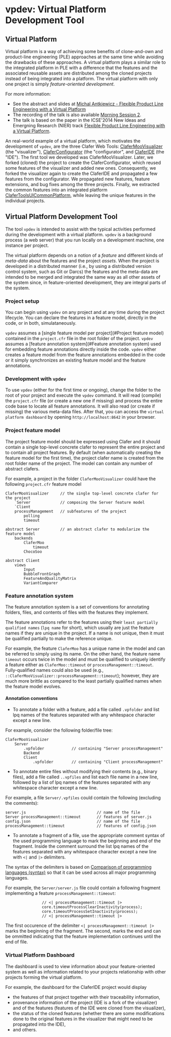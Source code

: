 vpdev: Virtual Platform Development Tool
========================================

Virtual Platform
----------------

Virtual platform is a way of achieving some benefits of clone-and-own and product-line engineering (PLE) approaches at the same time while avoiding the drawbacks of these approaches.
A virtual platform plays a similar role to the integrated platform in PLE with a difference that the features and the associated reusable assets are distributed among the cloned projects instead of being integrated into a platform.
The virtual platform with only one project is simply *feature-oriented development*.

For more information:

* See the abstract and slides at [Michal Antkiewicz - Flexible Product Line Engineering with a Virtual Platform](http://gsd.uwaterloo.ca/PLEWorkshop2013#Antkiewicz)
* The recording of the talk is also available [Morning Session 2](http://gsd.uwaterloo.ca/PLEWorkshop2013#MorningSession2).
* The talk is based on the paper in the ICSE'2014 New Ideas and Emergning Research (NIER) track [Flexible Product Line Engineering with a Virtual Platform](http://gsd.uwaterloo.ca/node/560).

An real-world example of a virtual platform, which motivates the development of `vpdev`, are the three Clafer Web Tools: 
[ClaferMooVisualizer](https://github.com/gsdlab/ClaferMooVisualizer) (the "visualizer"), 
[ClaferConfigurator](https://github.com/gsdlab/ClaferConfigurator) (the "configurator", and 
[ClaferIDE](https://github.com/gsdlab/ClaferIDE) (the "IDE").
The first tool we developed was ClaferMooVisualizer. 
Later, we forked (cloned) the project to create the ClaferConfigurator, which reused some features of the visualizer and added new ones.
Consequently, we forked the visualizer again to create the ClaferIDE and propagated a few features from the configurator. 
We propagated new features, feature extensions, and bug fixes among the three projects.
Finally, we extracted the common features into an integrated platform [ClaferToolsUICommonPlatform](https://github.com/gsdlab/ClaferToolsUICommonPlatform), while leaving the unique features in the individual projects.

Virtual Platform Development Tool
---------------------------------

The tool `vpdev` is intended to assist with the typical activities performed during the development with a virtual platform. 
`vpdev` is a background process (a web server) that you run locally on a development machine, one instance per project.

The virtual platform depends on a notion of a *feature* and different kinds of *meta-data* about the features and the project *assets*.
When the project is developed in a distributed manner (i.e., by using a distributed version control system, such as Git or Darcs) the features and the meta-data are intended to be merged and integrated the same way as all other assets of the system since, in feature-oriented development, they are integral parts of the system.

### Project setup

You can begin using `vpdev` on any project and at any time during the project lifecycle. 
You can declare the features in a feature model, directly in the code, or in both, simulataneously.

`vpdev` assumes a [single feature model per project](#Project feature model) contained in the `project.cfr` file in the root folder of the project.
`vpdev` assumes a [feature annotation system](#Feature annotation system) used for embedding feature annotations directly inside the code.
`vpdev` either creates a feature model from the feature annotations embedded in the code or it simply synchronizes an existing feature model and the feature annotations. 

### Development with `vpdev`

To use `vpdev` (either for the first time or ongoing), change the folder to the root of your project and execute the `vpdev` command. 
It will read (compile) the `project.cfr` file (or create a new one if missing) and process the entire code base to locate all feature annotations. 
It will also read (or create if missing) the various meta-data files.
After that, you can access the `virtual platform dashboard` by opening `http://localhost:8642` in your browser.

### Project feature model

The project feature model should be expressed using Clafer and it should contain a single top-level concrete clafer to represent the entire project and to contain all project features. 
By default (when automatically creating the feature model for the first time), the project clafer name is created from the root folder name of the project.
The model can contain any number of abstract clafers. 

For example, a project in the folder `ClaferMooVisualizer` could have the following `project.cfr` feature model

```
ClaferMooVisualizer     // the single top-level concrete clafer for the project
    `Server             // composing the Server feature model
    `Client
    processManagement   // subfeatures of the project
        polling
        timeout

abstract Server         // an abstract clafer to modularize the feature model
    backends
        ClaferMoo
            timeout
        ChocoSoo

abstract Client
    views
        Input
        BubbleFrontGraph
        FeatureAndQualityMatrix
        VariantComparer
```

### Feature annotation system

The feature annotation system is a set of conventions for annotating folders, files, and contents of files with the features they implement.

The feature annotations refer to the features using their `least partially qualified names` (`lpq name` for short), which usually are just the feature names if they are unique in the project. 
If a name is not unique, then it must be qualified partially to make the reference unique. 

For example, the feature `ClaferMoo` has a unique name in the model and can be referred to simply using its name.
On the other hand, the feature name `timeout` occurs twice in the model and must be qualified to uniquely identify a feature either as `ClaferMoo::timeout` or `processManagement::timeout`. 
Fully-qualified names could also be used (e.g., `::ClaferMooVisualizer::processManagement::timeout`); however, they are much more brittle as compared to the least partially qualified names when the feature model evolves.

#### Annotation conventions

* To annotate a folder with a feature, add a file called `.vpfolder` and list lpq names of the features separated with any whitespace character except a new line.

For example, consider the following folder/file tree:

```
ClaferMooVisualizer
    Server
        .vpfolder            // containing "Server processManagement"
        Backend
        Client
            .vpfolder        // containing "Client processManagement"
```

* To annotate entire files without modifying their contents (e.g., binary files), add a file called `..vpfiles` and list each file name in a new line, followed by a list of lpq names of the features separated with any whitespace character except a new line.

For example, a file `Server/.vpfiles` could contain the following (excluding the comments):

```
server.js                               // name of the file
Server processManagement::timeout       // features of server.js
config.json                             // name of the file
processManagement::timeout              // features of config.json
```

* To annotate a fragment of a file, use the appropriate comment syntax of the used programming language to mark the beginning and end of the fragment.
Inside the comment surround the list lpq names of the features separated with any whitespace character except a new line with `<|` and `|>` delimiters.

The syntax of the delimiters is based on [Comparison of programming languages (syntax)](http://en.wikipedia.org/wiki/Comparison_of_programming_languages_(syntax)) so that it can be used across all major programming languages.

For example, the `Server/server.js` file could contain a following fragment implementing a feature `processManagement::timeout`:

```
                // <| processManagement::timeout |>
                core.timeoutProcessClearInactivity(process);
                core.timeoutProcessSetInactivity(process);
                // <| processManagement::timeout |>
```                

The first occurence of the delimiter `<| processManagement::timeout |>` marks the beginning of the fragment. 
The second, marks the end and can be ommitted indicating that the feature implementation continues until the end of file.

### Virtual Platform Dashboard

The dashboard is used to view information about your feature-oriented system as well as information related to your projects relationship with other projects forming the virtual platform. 

For example, the dashboard for the ClaferIDE project would display

* the features of that project together with their traceability information,
* provenance information of the project (IDE is a fork of the visualizer) and of the features (features of the IDE were cloned from the visualizer),
* the status of the cloned features (whether there are some modifications done to the original features in the visualizer that might need to be propagated into the IDE),
* and others.